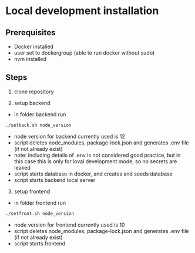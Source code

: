# Local development installation

## Prerequisites
* Docker installed
* user set to dockergroup (able to run docker without sudo)
* nvm installed

## Steps
1. clone repository

2. setup backend
* in folder backend run
```bash
./setback.sh node_version
```

* node version for backend currently used is 12
* script deletes node_modules, package-lock.json and generates .env file (if not already exist)
* note: including details of .env is not considered good practice, but in this case this is only for loval development mode, so no secrets are leaked
* script starts database in docker, and creates and seeds database
* script starts backend local server

3. setup frontend
* in folder frontend run
```bash
./setfront.sh node_version
```
* node version for frontend currently used is 10
* script deletes node_modules, package-lock.json and generates .env file (if not already exist)
* script starts frontend